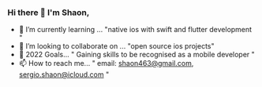 ### Hi there 👋 I'm Shaon, 




- 🌱 I’m currently learning ... "native ios with swift and flutter development "
- 👯 I’m looking to collaborate on ... "open source ios projects"
- 🥅 2022 Goals... " Gaining skills to be recognised as a mobile developer "
- 📫 How to reach me... " email: shaon463@gmail.com, sergio.shaon@icloud.com "

